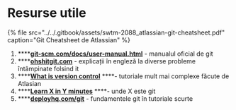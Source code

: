 # Resurse utile

{% file src="../../.gitbook/assets/swtm-2088\_atlassian-git-cheatsheet.pdf" caption="Git Cheatsheet de Atlassian" %}

1. \*\*\*\*[**git-scm.com/docs/user-manual.html**](https://git-scm.com/docs/user-manual.html) - manualul oficial de git
2. \*\*\*\*[**ohshitgit.com**](https://ohshitgit.com/) - explicații în engleză la diverse probleme întâmpinate folsind it
3. \*\*\*\*[**What is version control**](https://www.atlassian.com/git/tutorials/what-is-version-control) ****- tutoriale mult mai complexe făcute de Atlasian
4. \*\*\*\*[**Learn X in Y minutes**](https://learnxinyminutes.com/docs/git/) ****- unde X este git
5. \*\*\*\*[**deployhq.com/git**](https://www.deployhq.com/git) - fundamentele git în tutoriale scurte

